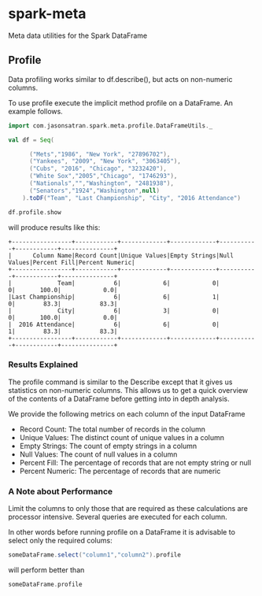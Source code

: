 # spark-meta

Meta data utilities for the Spark DataFrame


## Profile

Data profiling works similar to df.describe(), but acts on non-numeric columns.

To use profile execute the implicit method profile on a DataFrame.  An example follows.

```scala
import com.jasonsatran.spark.meta.profile.DataFrameUtils._

val df = Seq(

      ("Mets","1986", "New York", "27896702"),
      ("Yankees", "2009", "New York", "3063405"),
      ("Cubs", "2016", "Chicago", "3232420"),
      ("White Sox","2005","Chicago", "1746293"),
      ("Nationals","","Washington", "2481938"),
      ("Senators","1924","Washington",null)
    ).toDF("Team", "Last Championship", "City", "2016 Attendance")

df.profile.show

```

will produce results like this:

```
+-----------------+------------+-------------+-------------+-----------+------------+---------------+
|      Column Name|Record Count|Unique Values|Empty Strings|Null Values|Percent Fill|Percent Numeric|
+-----------------+------------+-------------+-------------+-----------+------------+---------------+
|             Team|           6|            6|            0|          0|       100.0|            0.0|
|Last Championship|           6|            6|            1|          0|        83.3|           83.3|
|             City|           6|            3|            0|          0|       100.0|            0.0|
|  2016 Attendance|           6|            6|            0|          1|        83.3|           83.3|
+-----------------+------------+-------------+-------------+-----------+------------+---------------+
```

### Results Explained

The profile command is similar to the Describe except that it gives us statistics on non-numeric columns. This allows us to get a quick overview of the contents of a DataFrame before getting into in depth analysis.

We provide the following metrics on each column of the input DataFrame

- Record Count:  The total number of records in the column
- Unique Values:  The distinct count of unique values in a column
- Empty Strings:  The count of empty strings in a column
- Null Values:  The count of null values in a column
- Percent Fill:  The percentage of records that are not empty string or null
- Percent Numeric:  The percentage of records that are numeric


### A Note about Performance

Limit the columns to only those that are required as these calculations are processor intensive.  Several queries are executed for each column.

In other words before running profile on a DataFrame it is advisable to select only the required colums:

```scala
someDataFrame.select("column1","column2").profile
```

will perform better than

```scala
someDataFrame.profile
```
